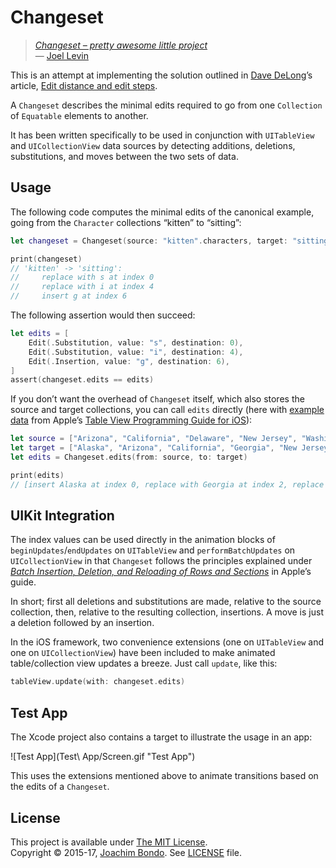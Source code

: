 # Changeset

> _[Changeset – pretty awesome little project](https://twitter.com/joeldev/status/685253183992500225)_  
> — [Joel Levin](https://github.com/joeldev)

This is an attempt at implementing the solution outlined in [Dave DeLong](https://github.com/davedelong)’s article, [Edit distance and edit steps](http://davedelong.tumblr.com/post/134367865668/edit-distance-and-edit-steps).

A `Changeset` describes the minimal edits required to go from one `Collection` of `Equatable` elements to another.

It has been written specifically to be used in conjunction with `UITableView` and `UICollectionView` data sources by detecting additions, deletions, substitutions, and moves between the two sets of data.

## Usage

The following code computes the minimal edits of the canonical example, going from the `Character` collections “kitten” to “sitting”:

```swift
let changeset = Changeset(source: "kitten".characters, target: "sitting".characters)

print(changeset)
// 'kitten' -> 'sitting':
//     replace with s at index 0
//     replace with i at index 4
//     insert g at index 6
```

The following assertion would then succeed:

```swift
let edits = [
    Edit(.Substitution, value: "s", destination: 0),
    Edit(.Substitution, value: "i", destination: 4),
    Edit(.Insertion, value: "g", destination: 6),
]
assert(changeset.edits == edits)
```

If you don’t want the overhead of `Changeset` itself, which also stores the source and target collections, you can call `edits` directly (here with [example data](https://developer.apple.com/library/ios/documentation/UserExperience/Conceptual/TableView_iPhone/ManageInsertDeleteRow/ManageInsertDeleteRow.html#//apple_ref/doc/uid/TP40007451-CH10-SW16) from Apple’s [Table View Programming Guide for iOS](https://developer.apple.com/library/ios/documentation/UserExperience/Conceptual/TableView_iPhone/AboutTableViewsiPhone/AboutTableViewsiPhone.html)):

```swift
let source = ["Arizona", "California", "Delaware", "New Jersey", "Washington"]
let target = ["Alaska", "Arizona", "California", "Georgia", "New Jersey", "Virginia"]
let edits = Changeset.edits(from: source, to: target)

print(edits)
// [insert Alaska at index 0, replace with Georgia at index 2, replace with Virginia at index 4]
```

## UIKit Integration

The index values can be used directly in the animation blocks of `beginUpdates`/`endUpdates` on `UITableView` and `performBatchUpdates` on `UICollectionView` in that `Changeset` follows the principles explained under [_Batch Insertion, Deletion, and Reloading of Rows and Sections_](https://developer.apple.com/library/ios/documentation/UserExperience/Conceptual/TableView_iPhone/ManageInsertDeleteRow/ManageInsertDeleteRow.html#//apple_ref/doc/uid/TP40007451-CH10-SW9) in Apple’s guide.

In short; first all deletions and substitutions are made, relative to the source collection, then, relative to the resulting collection, insertions. A move is just a deletion followed by an insertion.

In the iOS framework, two convenience extensions (one on `UITableView` and one on `UICollectionView`) have been included to make animated table/collection view updates a breeze. Just call `update`, like this:

```swift
tableView.update(with: changeset.edits)
```
  
## Test App

The Xcode project also contains a target to illustrate the usage in an app:

![Test App](Test\ App/Screen.gif "Test App")

This uses the extensions mentioned above to animate transitions based on the edits of a `Changeset`.

## License

This project is available under [The MIT License](http://opensource.org/licenses/MIT).  
Copyright © 2015-17, [Joachim Bondo](mailto:joachim@bondo.net). See [LICENSE](LICENSE.md) file.
